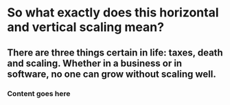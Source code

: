 # So what exactly does this horizontal and vertical scaling mean?
## There are three things certain in life: taxes, death and scaling. Whether in a business or in software, no one can grow without scaling well.
### Content goes here
